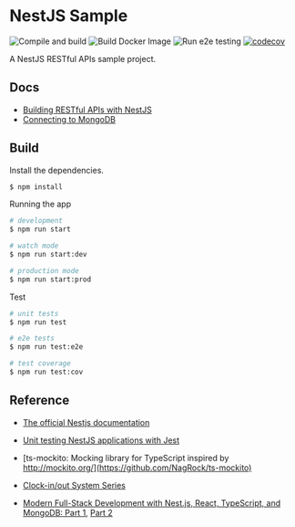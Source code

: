 # NestJS Sample

![Compile and build](https://github.com/hantsy/nestjs-sample/workflows/Build/badge.svg)
![Build Docker Image](https://github.com/hantsy/nestjs-sample/workflows/Dockerize/badge.svg)
![Run e2e testing](https://github.com/hantsy/nestjs-sample/workflows/e2e/badge.svg)
[![codecov](https://codecov.io/gh/hantsy/nestjs-sample/branch/master/graph/badge.svg)](https://codecov.io/gh/hantsy/nestjs-sample)

A NestJS RESTful APIs sample project.

## Docs

* [Building RESTful APIs with NestJS](./docs/guide.md)
* [Connecting to MongoDB](./docs/mongo.md)

## Build

Install the dependencies.

```bash
$ npm install
```

Running the app

```bash
# development
$ npm run start

# watch mode
$ npm run start:dev

# production mode
$ npm run start:prod
```

Test

```bash
# unit tests
$ npm run test

# e2e tests
$ npm run test:e2e

# test coverage
$ npm run test:cov
```



## Reference

* [The official Nestjs documentation](https://docs.nestjs.com/first-steps)

* [Unit testing NestJS applications with Jest](https://blog.logrocket.com/unit-testing-nestjs-applications-with-jest/)

* [ts-mockito: Mocking library for TypeScript inspired by http://mockito.org/](https://github.com/NagRock/ts-mockito)

* [Clock-in/out System Series](https://carloscaballero.io/part-2-clock-in-out-system-basic-backend/)

* [Modern Full-Stack Development with Nest.js, React, TypeScript, and MongoDB: Part 1](https://auth0.com/blog/modern-full-stack-development-with-nestjs-react-typescript-and-mongodb-part-1/), [Part 2](https://auth0.com/blog/modern-full-stack-development-with-nestjs-react-typescript-and-mongodb-part-2/)
